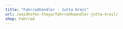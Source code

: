 ```yaml
---
title: "Fahrradhändler - Jutta Kreil"
url: /waidhofen-thaya/fahrradhaendler-jutta-kreil/
shop: Fahrrad
---
```

